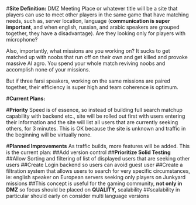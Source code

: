 #**Site Definition:**
DMZ Meeting Place or whatever title will be a site that players can use to meet other players in the same game that have matching needs, such as, server location, language (**communication is super important**, and when english, russian, and arabic speakers are grouped together, they have a disadvantage). Are they looking only for players with microphone?

Also, importantly, what missions are you working on? It sucks to get matched up with noobs that run off on their own and get killed and provoke massive AI agro. You spend your whole match reviving noobs and accomplish none of your missions.

But if three farsi speakers, working on the same missions are paired together, their efficiency is super high and team coherence is optimum.

#**Current Plans:**

#**Priority**
Speed is of essence, so instead of building full search matchup capability with backend etc., site will be rolled out first with users entering their information and the site will list all users that are currently seeking others, for 3 minutes. This is OK because the site is unknown and traffic in the beginning will be virtually none.

#**Planned Improvements**
As traffic builds, more features will be added. This is the current plan:
    ##Add version control
    ##**Prioritize Solid Testing**
    ##Allow Sorting and filtering of list of displayed users that are seeking other users
    ##Create Login backend so users can avoid guest user 
    ##Create a filtration system that allows users to search for very specific circumstances, ie: english speaker on European servers seeking only players on Junkyard missions
    ##This concept is useful for the gaming community, **not only in DMZ** so focus should be placed on **QUALITY,** scalability
    ##scalability in particular should early on consider multi language versions